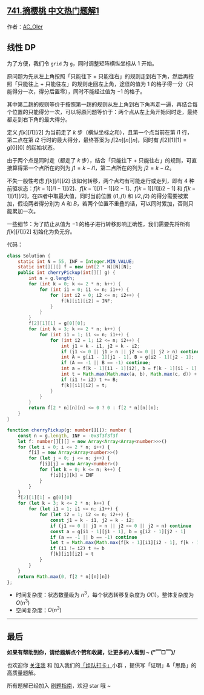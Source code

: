 ## [741.摘樱桃 中文热门题解1](https://leetcode.cn/problems/cherry-pickup/solutions/100000/by-ac_oier-pz7i)

作者：[AC_OIer](https://leetcode.cn/u/AC_OIer)

## 线性 DP

为了方便，我们令 `grid` 为 `g`，同时调整矩阵横纵坐标从 $1$ 开始。

原问题为先从左上角按照「只能往下 + 只能往右」的规则走到右下角，然后再按照「只能往上 + 只能往左」的规则走回左上角，途径的值为 $1$ 的格子得一分（只能得分一次，得分后置零），同时不能经过值为 $-1$ 的格子。

其中第二趟的规则等价于按照第一趟的规则从左上角到右下角再走一遍，再结合每个位置的只能得分一次，可以将原问题等价于：两个点从左上角开始同时走，最终都走到右下角的最大得分。

定义 $f[k][i1][i2]$ 为当前走了 $k$ 步（横纵坐标之和），且第一个点当前在第 $i1$ 行，第二点在第 $i2$ 行时的最大得分，最终答案为 $f[2n][n][n]$，同时有 $f[2][1][1] = g[0][0]$ 的起始状态。

由于两个点是同时走（都走了 $k$ 步），结合「只能往下 + 只能往右」的规则，可直接算得第一个点所在的列为 $j1 = k - i1$，第二点所在的列为 $j2 = k - i2$。

不失一般性考虑 $f[k][i1][i2]$ 该如何转移，两个点均有可能走行或走列，即有 $4$ 种前驱状态：$f[k - 1][i1 - 1][i2]$、$f[k - 1][i1 - 1][i2 - 1]$、$f[k - 1][i1][i2 - 1]$ 和 $f[k - 1][i1][i2]$，在四者中取最大值，同时当前位置 $(i1, j1)$ 和 $(i2, j2)$ 的得分需要被累加，假设两者得分别为 $A$ 和 $B$，若两个位置不重叠的话，可以同时累加，否则只能累加一次。

一些细节：为了防止从值为 $-1$ 的格子进行转移影响正确性，我们需要先将所有 $f[k][i1][i2]$ 初始化为负无穷。

代码：
```Java []
class Solution {
    static int N = 55, INF = Integer.MIN_VALUE;
    static int[][][] f = new int[2 * N][N][N];
    public int cherryPickup(int[][] g) {
        int n = g.length;
        for (int k = 0; k <= 2 * n; k++) {
            for (int i1 = 0; i1 <= n; i1++) {
                for (int i2 = 0; i2 <= n; i2++) {
                    f[k][i1][i2] = INF;
                }
            }
        }
        f[2][1][1] = g[0][0];
        for (int k = 3; k <= 2 * n; k++) {
            for (int i1 = 1; i1 <= n; i1++) {
                for (int i2 = 1; i2 <= n; i2++) {
                    int j1 = k - i1, j2 = k - i2;
                    if (j1 <= 0 || j1 > n || j2 <= 0 || j2 > n) continue;
                    int A = g[i1 - 1][j1 - 1], B = g[i2 - 1][j2 - 1];
                    if (A == -1 || B == -1) continue;
                    int a = f[k - 1][i1 - 1][i2], b = f[k - 1][i1 - 1][i2 - 1], c = f[k - 1][i1][i2 - 1], d = f[k - 1][i1][i2];
                    int t = Math.max(Math.max(a, b), Math.max(c, d)) + A;
                    if (i1 != i2) t += B;
                    f[k][i1][i2] = t;
                }
            }
        }
        return f[2 * n][n][n] <= 0 ? 0 : f[2 * n][n][n];
    }
}
```
```TypeScript []
function cherryPickup(g: number[][]): number {
    const n = g.length, INF = -0x3f3f3f3f
    let f: number[][][] = new Array<Array<Array<number>>>()
    for (let i = 0; i <= 2 * n; i++) {
        f[i] = new Array<Array<number>>()
        for (let j = 0; j <= n; j++) {
            f[i][j] = new Array<number>()
            for (let k = 0; k <= n; k++) {
                f[i][j][k] = INF
            }
        }
    }
    f[2][1][1] = g[0][0]
    for (let k = 3; k <= 2 * n; k++) {
        for (let i1 = 1; i1 <= n; i1++) {
            for (let i2 = 1; i2 <= n; i2++) {
                const j1 = k - i1, j2 = k - i2;
                if (j1 <= 0 || j1 > n || j2 <= 0 || j2 > n) continue
                const a = g[i1 - 1][j1 - 1], b = g[i2 - 1][j2 - 1]
                if (a == -1 || b == -1) continue
                let t = Math.max(Math.max(f[k - 1][i1][i2 - 1], f[k - 1][i1][i2]), Math.max(f[k - 1][i1 - 1][i2 - 1], f[k - 1][i1 - 1][i2])) + a
                if (i1 != i2) t += b
                f[k][i1][i2] = t
            }
        }
    }
    return Math.max(0, f[2 * n][n][n])
};
```
* 时间复杂度：状态数量级为 $n^3$，每个状态转移复杂度为 $O(1)$。整体复杂度为 $O(n^3)$
* 空间复杂度：$O(n^3)$

---

## 最后

**如果有帮助到你，请给题解点个赞和收藏，让更多的人看到 ~ ("▔□▔)/**

也欢迎你 [关注我](https://oscimg.oschina.net/oscnet/up-19688dc1af05cf8bdea43b2a863038ab9e5.png) 和 加入我们的[「组队打卡」](https://leetcode-cn.com/u/ac_oier/)小群 ，提供写「证明」&「思路」的高质量题解。

所有题解已经加入 [刷题指南](https://github.com/SharingSource/LogicStack-LeetCode/wiki)，欢迎 star 哦 ~